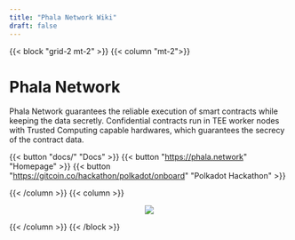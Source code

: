 ```yaml
---
title: "Phala Network Wiki"
draft: false
---
```


{{< block "grid-2 mt-2" >}}
{{< column "mt-2">}}

# Phala Network

Phala Network guarantees the reliable execution of smart contracts while keeping the data secretly. Confidential contracts run in TEE worker nodes with Trusted Computing capable hardwares, which guarantees the secrecy of the contract data.

{{< button "docs/" "Docs" >}} {{< button "https://phala.network" "Homepage" >}} {{< button "https://gitcoin.co/hackathon/polkadot/onboard" "Polkadot Hackathon" >}}

{{< /column >}}
{{< column >}}

<div style="text-align: center">
    <img src="/images/logo-phala-grn.png" style="max-height: 300px">
</div>

{{< /column >}}
{{< /block >}}